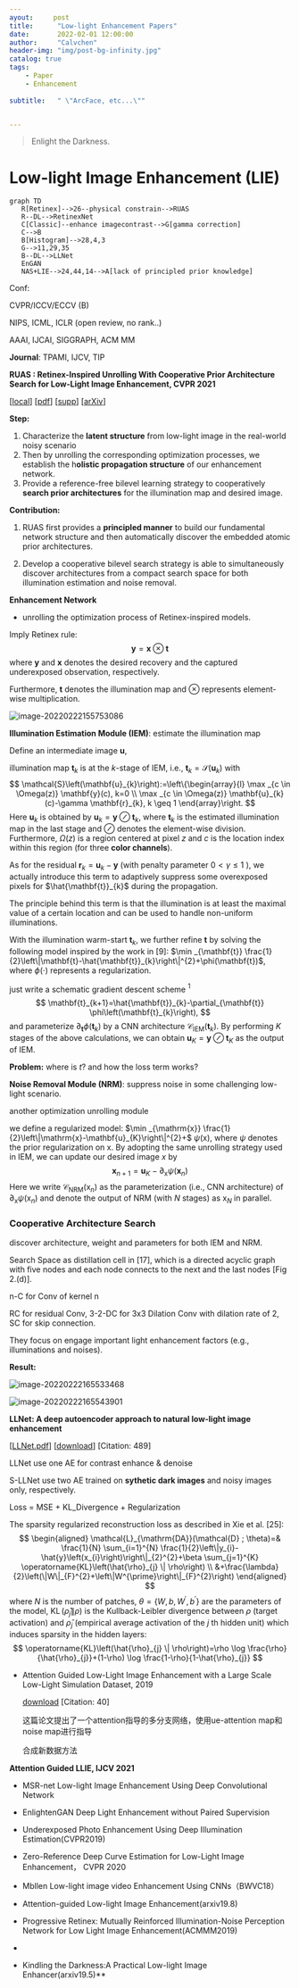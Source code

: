 ```yaml
---
ayout:     post
title:      "Low-light Enhancement Papers"
date:       2022-02-01 12:00:00
author:     "Calvchen"
header-img: "img/post-bg-infinity.jpg"
catalog: true
tags:
    - Paper
    - Enhancement
 
subtitle:   " \"ArcFace, etc...\""


---
```


> Enlight the Darkness.



# Low-light Image Enhancement (LIE)

```mermaid
graph TD
   R[Retinex]-->26--physical constrain-->RUAS
   R--DL-->RetinexNet
   C[Classic]--enhance imagecontrast-->G[gamma correction]
   C-->B
   B[Histogram]-->28,4,3
   G-->11,29,35
   B--DL-->LLNet
   EnGAN
   NAS+LIE-->24,44,14-->A[lack of principled prior knowledge]
```

Conf:

CVPR/ICCV/ECCV (B)

NIPS, ICML, ICLR (open review, no rank..)

AAAI, IJCAI, SIGGRAPH, ACM MM

**Journal**: TPAMI, IJCV, TIP



**RUAS : Retinex-Inspired Unrolling With Cooperative Prior Architecture Search for Low-Light Image Enhancement, CVPR 2021** 

[[local](file:///C:/PaperSet/Liu_Retinex-Inspired_Unrolling_With_Cooperative_Prior_Architecture_Search_for_Low-Light_Image_CVPR_2021_paper.pdf)] [[pdf](https://openaccess.thecvf.com/content/CVPR2021/papers/Liu_Retinex-Inspired_Unrolling_With_Cooperative_Prior_Architecture_Search_for_Low-Light_Image_CVPR_2021_paper.pdf)] [[supp](https://openaccess.thecvf.com/content/CVPR2021/supplemental/Liu_Retinex-Inspired_Unrolling_With_CVPR_2021_supplemental.pdf)] [[arXiv](http://arxiv.org/abs/2012.05609)]



**Step:**

1. Characterize the **latent structure** from low-light image in the real-world noisy scenario
2. Then by unrolling the corresponding optimization processes, we establish the h**olistic propagation structure** of our enhancement network.
3. Provide a reference-free bilevel learning strategy to cooperatively **search prior architectures** for
   the illumination map and desired image.

**Contribution:**

1. RUAS first provides a **principled manner** to build our fundamental network structure and
   then automatically discover the embedded atomic prior architectures.

2. Develop a cooperative bilevel search strategy is able to simultaneously discover architectures
   from a compact search space for both illumination estimation and noise removal.


**Enhancement Network**

- unrolling the optimization process of Retinex-inspired models.

Imply Retinex rule:
$$
\mathbf y = \mathbf x \otimes \mathbf  t
$$
where $\mathbf y$ and $\mathbf x$ denotes the desired recovery and the captured underexposed observation, respectively.

Furthermore, $\mathbf t$ denotes the illumination map and $\otimes$ represents element-wise multiplication.

![image-20220222155753086](https://chqwer2.github.io/img/Typora/image-20220222155753086.png)

**Illumination Estimation Module (IEM)**: estimate the illumination map

Define an intermediate image $\mathbf u$,

illumination map $\mathbf{t}_{k}$ is at the $k$-stage of IEM, i.e., $\mathbf{t}_{k}=\mathcal{S}\left(\mathbf{u}_{k}\right)$ with
$$
\mathcal{S}\left(\mathbf{u}_{k}\right):=\left\{\begin{array}{l}
\max _{c \in \Omega(z)} \mathbf{y}(c), k=0 \\
\max _{c \in \Omega(z)} \mathbf{u}_{k}(c)-\gamma \mathbf{r}_{k}, k \geq 1
\end{array}\right.
$$
Here $\mathbf{u}_{k}$ is obtained by $\mathbf{u}_{k}=\mathbf{y} \oslash \mathbf{t}_{k}$, where $\mathbf{t}_{k}$ is the estimated illumination map in the last stage and $\oslash$ denotes the element-wise division. Furthermore, $\Omega(z)$ is a region centered at pixel $z$ and $c$ is the location index within this region (for three **color channels**). 

As for the residual $\mathbf{r}_{k}=\mathbf{u}_{k}-\mathbf{y}$ (with penalty parameter $0<\gamma \leq 1$ ), we actually introduce this term to adaptively suppress some overexposed pixels for $\hat{\mathbf{t}}_{k}$ during the propagation.

The principle behind this term is that the illumination is at least the maximal value of a certain location and can be used to handle non-uniform illuminations.

With the illumination warm-start $\mathbf{t}_{k}$, we further refine $\mathbf{t}$ by solving the following model inspired by the work in [9]: $\min _{\mathbf{t}} \frac{1}{2}\left\|\mathbf{t}-\hat{\mathbf{t}}_{k}\right\|^{2}+\phi(\mathbf{t})$, where $\phi(\cdot)$ represents a regularization. 

just write a schematic gradient descent scheme $^{1}$
$$
\mathbf{t}_{k+1}=\hat{\mathbf{t}}_{k}-\partial_{\mathbf{t}} \phi\left(\mathbf{t}_{k}\right),
$$
and parameterize $\partial_{\mathbf{t}} \phi\left(\mathbf{t}_{k}\right)$ by a $\mathrm{CNN}$ architecture $\mathcal{C}_{\mathrm{IEM}}\left(\mathbf{t}_{k}\right)$. By performing $K$ stages of the above calculations, we can obtain $\mathbf{u}_{K}=\mathbf{y} \oslash \mathbf{t}_{K}$ as the output of IEM. 

**Problem:** where is $t$? and how the loss term works?

**Noise Removal Module (NRM)**: suppress noise in some challenging low-light
scenario.

another optimization unrolling module

we define a regularized model: $\min _{\mathrm{x}} \frac{1}{2}\left\|\mathrm{x}-\mathbf{u}_{K}\right\|^{2}+$ $\psi(\mathrm{x})$, where $\psi$ denotes the prior regularization on $\mathrm{x}$. By adopting the same unrolling strategy used in IEM, we can update our desired image $x$ by
$$
\mathbf{x}_{n+1}=\mathbf{u}_{K}-\partial_{\mathrm{x}} \psi\left(\mathbf{x}_{n}\right)
$$
Here we write $\mathcal{C}_{\mathrm{NRM}}\left(\mathrm{x}_{n}\right)$ as the parameterization (i.e., $\mathrm{CNN}$ architecture) of $\partial_{\mathrm{x}} \psi\left(\mathrm{x}_{n}\right)$ and denote the output of NRM (with $N$ stages) as $\mathrm{x}_{N}$ in parallel.

### Cooperative Architecture Search

discover architecture, weight and parameters for both IEM and NRM.

Search Space as distillation cell in [17], which is a directed acyclic graph with five nodes and
each node connects to the next and the last nodes [Fig 2.(d)].

n-C for Conv of kernel  n

RC for residual Conv, 3-2-DC for 3x3 Dilation Conv with dilation rate of 2, SC for skip connection.

They focus on engage important light enhancement factors (e.g., illuminations and noises).

**Result:**

![image-20220222165533468](https://chqwer2.github.io/img/Typora/image-20220222165533468.png)

![image-20220222165543901](https://chqwer2.github.io/img/Typora/image-20220222165543901.png)



**LLNet: A deep autoencoder approach to natural low-light image enhancement**

[[LLNet.pdf](file:///C:/PaperSet/LLNet.pdf)] [[download](https://www.sciencedirect.com/science/article/pii/S003132031630125X/pdfft?isDTMRedir=true&download=true)] [Citation: 489]

LLNet use one AE for contrast enhance & denoise

S-LLNet use two AE trained on **sythetic dark images** and noisy images only, respectively.

Loss = MSE + KL_Divergence + Regularization

The sparsity regularized reconstruction loss as described in Xie et al. [25]:
$$
\begin{aligned}
\mathcal{L}_{\mathrm{DA}}(\mathcal{D} ; \theta)=& \frac{1}{N} \sum_{i=1}^{N} \frac{1}{2}\left\|y_{i}-\hat{y}\left(x_{i}\right)\right\|_{2}^{2}+\beta \sum_{j=1}^{K} \operatorname{KL}\left(\hat{\rho}_{j} \| \rho\right) \\
&+\frac{\lambda}{2}\left(\|W\|_{F}^{2}+\left\|W^{\prime}\right\|_{F}^{2}\right)
\end{aligned}
$$
where $N$ is the number of patches, $\theta=\left\{W, b, W^{\prime}, b^{\prime}\right\}$ are the parameters of the model, $\operatorname{KL}\left(\hat{\rho}_{j} \| \rho\right)$ is the Kullback-Leibler divergence between $\rho$ (target activation) and $\hat{\rho}_{j}$ (empirical average activation of the $j$ th hidden unit) which induces sparsity in the hidden layers:
$$
\operatorname{KL}\left(\hat{\rho}_{j} \| \rho\right)=\rho \log \frac{\rho}{\hat{\rho}_{j}}+(1-\rho) \log \frac{1-\rho}{1-\hat{\rho}_{j}}
$$


- Attention Guided Low-Light Image Enhancement with a Large Scale Low-Light Simulation Dataset, 2019 

  [download](https://link.springer.com/content/pdf/10.1007/s11263-021-01466-8.pdf) [Citation: 40]

  这篇论文提出了一个attention指导的多分支网络，使用ue-attention map和noise map进行指导

  合成新数据方法



**Attention Guided LLIE, IJCV 2021**





- MSR-net Low-light Image Enhancement Using Deep Convolutional Network
- EnlightenGAN Deep Light Enhancement without Paired Supervision 
- Underexposed Photo Enhancement Using Deep Illumination Estimation(CVPR2019)
- Zero-Reference Deep Curve Estimation for Low-Light Image Enhancement， CVPR 2020



- Mbllen Low-light image video Enhancement Using CNNs（BWVC18）
- Attention-guided Low-light Image Enhancement(arxiv19.8)
- Progressive Retinex: Mutually Reinforced Illumination-Noise Perception Network for Low Light Image Enhancement(ACMMM2019)
- 
-  Kindling the Darkness:A Practical Low-light Image Enhancer(arxiv19.5)** 

